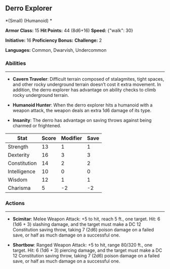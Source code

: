 ## Derro Explorer
*(Small) (Humanoid) *

**Armor Class:** 15
**Hit Points:** 44 (8d6+16)
**Speed:** {"walk": 30}

**Initiative:** 16
**Proficiency Bonus:**
**Challenge:** 2

**Languages:** Common, Dwarvish, Undercommon

### Abilities
 --- 
- **Cavern Traveler**: Difficult terrain composed of stalagmites, tight spaces, and other rocky underground terrain doesn’t cost it extra movement. In addition, the derro explorer has advantage on ability checks to climb rocky underground terrain.

- **Humanoid Hunter**: When the derro explorer hits a humanoid with a weapon attack, the weapon deals an extra 1d6 damage of its type.

- **Insanity**: The derro has advantage on saving throws against being charmed or frightened.



| Stat | Score | Modifier | Save |
| ---- | ---- | ---- | ---- |
| Strength | 13 | 1 | 1 |
| Dexterity | 16 | 3 | 3 |
| Constitution | 14 | 2 | 2 |
| Intelligence | 10 | 0 | 0 |
| Wisdom | 12 | 1 | 1 |
| Charisma | 5 | -2 | -2 |

### Actions
 --- 
- **Scimitar**: Melee Weapon Attack: +5 to hit, reach 5 ft., one target. Hit: 6 (1d6 + 3) slashing damage, and the target must make a DC 12 Constitution saving throw, taking 7 (2d6) poison damage on a failed save, or half as much damage on a successful one.

- **Shortbow**: Ranged Weapon Attack: +5 to hit, range 80/320 ft., one target. Hit: 6 (1d6 + 3) piercing damage, and the target must make a DC 12 Constitution saving throw, taking 7 (2d6) poison damage on a failed save, or half as much damage on a successful one.

